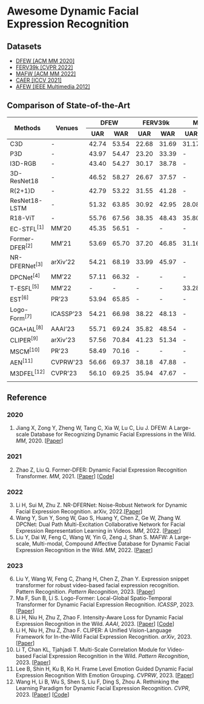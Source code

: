 # Awesome Dynamic Facial Expression Recognition

## Datasets 
  - [DFEW [ACM MM 2020]](https://dfew-dataset.github.io/)
  - [FERV39k [CVPR 2022]](https://wangyanckxx.github.io/Proj_CVPR2022_FERV39k.html)
  - [MAFW [ACM MM 2022]](https://mafw-database.github.io/MAFW/)
  - [CAER [ICCV 2021]](https://caer-dataset.github.io/)
  - [AFEW [IEEE Multimedia 2012]](https://cs.anu.edu.au/few/AFEW.html)

## Comparison of State-of-the-Art
<table>
<thead>
  <tr>
    <th style="text-align: center" rowspan="2">Methods</th>
    <th rowspan="2">Venues</th>
    <th colspan="2">DFEW</th>
    <th colspan="2">FERV39k</th>
    <th colspan="2">MAFW</th>
  </tr>
  <tr>
    <th>UAR</th>
    <th>WAR</th>
    <th>UAR</th>
    <th>WAR</th>
    <th>UAR</th>
    <th>WAR</th>
  </tr>
</thead>
<tbody>
  <tr>
    <td>C3D</td>
    <td>-</td>
    <td>42.74</td>
    <td>53.54</td>
    <td>22.68</td>
    <td>31.69</td>
    <td>31.17 </td>
    <td>42.25 </td>
  </tr>
  <tr>
    <td>P3D</td>
    <td>-</td>
    <td>43.97</td>
    <td>54.47</td>
    <td>23.20</td>
    <td>33.39</td>
    <td>-</td>
    <td>-</td>
  </tr>
  <tr>
    <td>I3D-RGB</td>
    <td>-</td>
    <td>43.40</td>
    <td>54.27</td>
    <td>30.17</td>
    <td>38.78</td>
    <td>-</td>
    <td>-</td>
  </tr>
  <tr>
    <td>3D-ResNet18</td>
    <td>-</td>
    <td>46.52</td>
    <td>58.27</td>
    <td>26.67</td>
    <td>37.57</td>
    <td>-</td>
    <td>-</td>
  </tr>
  <tr>
    <td>R(2+1)D</td>
    <td>-</td>
    <td>42.79</td>
    <td>53.22</td>
    <td>31.55</td>
    <td>41.28</td>
    <td>-</td>
    <td>-</td>
  </tr>
  <tr>
    <td>ResNet18-LSTM</td>
    <td>-</td>
    <td>51.32</td>
    <td>63.85</td>
    <td>30.92</td>
    <td>42.95</td>
    <td>28.08</td>
    <td>39.38</td>
  </tr>
  <tr>
    <td>R18-ViT</td>
    <td>-</td>
    <td>55.76</td>
    <td>67.56</td>
    <td>38.35</td>
    <td>48.43</td>
    <td>35.80</td>
    <td>47.72</td>
  </tr>
  <tr>
    <td>EC-STFL<sup>[1]</sup></td>
    <td>MM’20</td>
    <td>45.35</td>
    <td>56.51</td>
    <td>-</td>
    <td>-</td>
    <td>-</td>
    <td>-</td>
  </tr>
  <tr>
    <td>Former-DFER<sup>[2]</sup></td>
    <td>MM’21</td>
    <td>53.69</td>
    <td>65.70</td>
    <td>37.20</td>
    <td>46.85</td>
    <td>31.16 </td>
    <td>43.27</td>
  </tr>
  <tr>
    <td>NR-DFERNet<sup>[3]</sup></td>
    <td>arXiv’22</td>
    <td>54.21</td>
    <td>68.19</td>
    <td>33.99</td>
    <td>45.97</td>
    <td>-</td>
    <td>-</td>
  </tr>
  <tr>
    <td>DPCNet<sup>[4]</sup></td>
    <td>MM’22</td>
    <td>57.11</td>
    <td>66.32</td>
    <td>-</td>
    <td>-</td>
    <td>-</td>
    <td>-</td>
  </tr>
  <tr>
    <td>T-ESFL<sup>[5]</sup></td>
    <td>MM’22</td>
    <td>-</td>
    <td>-</td>
    <td>-</td>
    <td>-</td>
    <td>33.28 </td>
    <td>48.18</td>
  </tr>
  <tr>
    <td>EST<sup>[6]</sup></td>
    <td>PR’23</td>
    <td>53.94</td>
    <td>65.85</td>
    <td>-</td>
    <td>-</td>
    <td>-</td>
    <td>-</td>
  </tr>
  <tr>
    <td>Logo-Form<sup>[7]</sup></td>
    <td>ICASSP’23</td>
    <td>54.21</td>
    <td>66.98</td>
    <td>38.22</td>
    <td>48.13</td>
    <td>-</td>
    <td>-</td>
  </tr>
  <tr>
    <td>GCA+IAL<sup>[8]</sup></td>
    <td>AAAI’23</td>
    <td>55.71</td>
    <td>69.24</td>
    <td>35.82</td>
    <td>48.54</td>
    <td>-</td>
    <td>-</td>
  </tr>
  <tr>
    <td>CLIPER<sup>[9]</sup></td>
    <td>arXiv'23</td>
    <td>57.56</td>
    <td>70.84</td>
    <td>41.23</td>
    <td>51.34</td>
    <td>-</td>
    <td>-</td>
  </tr>
  <tr>
    <td>MSCM<sup>[10]</sup></td>
    <td>PR'23</td>
    <td>58.49</td>
    <td>70.16</td>
    <td>-</td>
    <td>-</td>
    <td>-</td>
    <td>-</td>
  </tr>
  <tr>
    <td>AEN<sup>[11]</sup></td>
    <td>CVPRW'23</td>
    <td>56.66</td>
    <td>69.37</td>
    <td>38.18</td>
    <td>47.88</td>
    <td>-</td>
    <td>-</td>
  </tr>
  <tr>
    <td>M3DFEL<sup>[12]</sup></td>
    <td>CVPR'23</td>
    <td>56.10</td>
    <td>69.25</td>
    <td>35.94</td>
    <td>47.67</td>
    <td>-</td>
    <td>-</td>
  </tr>
  <tr>
    <td></td>
    <td></td>
    <td></td>
    <td></td>
    <td></td>
    <td></td>
    <td></td>
    <td></td>
  </tr>
</tbody>
</table>

## Reference 
<!-- Using Vancouver Format -->
### 2020
1. Jiang X, Zong Y, Zheng W, Tang C, Xia W, Lu C, Liu J. DFEW: A Large-scale Database for Recognizing Dynamic Facial Expressions in the Wild. *MM*, 2020. [[Paper](https://doi.org/10.1145/3394171.3413620)]
### 2021
2. Zhao Z, Liu Q. Former-DFER: Dynamic Facial Expression Recognition Transformer. *MM*, 2021. [[Paper](https://doi.org/10.1145/3474085.3475292)] [[Code](https://github.com/zengqunzhao/Former-DFER)]
### 2022
3. Li H, Sui M, Zhu Z. NR-DFERNet: Noise-Robust Network for Dynamic Facial Expression Recognition. arXiv, 2022.[[Paper](https://arxiv.org/abs/2206.04975)]
4. Wang Y, Sun Y, Song W, Gao S, Huang Y, Chen Z, Ge W, Zhang W. DPCNet: Dual Path Multi-Excitation Collaborative Network for Facial Expression Representation Learning in Videos. *MM*, 2022. [[Paper](https://doi.org/10.1145/3503161.3547865)]
5. Liu Y, Dai W, Feng C, Wang W, Yin G, Zeng J, Shan S. MAFW: A Large-scale, Multi-modal, Compound Affective Database for Dynamic Facial Expression Recognition in the Wild. *MM*, 2022. [[Paper](https://mafw-database.github.io/MAFW/)]
### 2023
6. Liu Y, Wang W, Feng C, Zhang H, Chen Z, Zhan Y. Expression snippet transformer for robust video-based facial expression recognition. Pattern Recognition. *Pattern Recognition*, 2023. [[Paper](https://doi.org/10.1016/j.patcog.2023.109368)]
7. Ma F, Sun B, Li S. Logo-Former: Local-Global Spatio-Temporal Transformer for Dynamic Facial Expression Recognition. *ICASSP*, 2023. [[Paper](https://ieeexplore.ieee.org/abstract/document/10095448)]
8. Li H, Niu H, Zhu Z, Zhao F. Intensity-Aware Loss for Dynamic Facial Expression Recognition in the Wild. *AAAI*, 2023. [[Paper](https://arxiv.org/abs/2208.10335)] [[Code](https://github.com/muse1998/IAL-for-Facial-Expression-Recognition)] 
9. Li H, Niu H, Zhu Z, Zhao F. CLIPER: A Unified Vision-Language Framework for In-the-Wild Facial Expression Recognition. *arXiv*, 2023. [[Paper](https://arxiv.org/abs/2303.00193)] 
10. Li T, Chan KL, Tjahjadi T. Multi-Scale Correlation Module for Video-based Facial Expression Recognition in the Wild. *Pattern Recognition*, 2023. [[Paper](https://doi.org/10.1016/j.patcog.2023.109691)]
11. Lee B, Shin H, Ku B, Ko H. Frame Level Emotion Guided Dynamic Facial Expression Recognition With Emotion Grouping. *CVPRW*, 2023. [[Paper](https://openaccess.thecvf.com/content/CVPR2023/html/Wang_Rethinking_the_Learning_Paradigm_for_Dynamic_Facial_Expression_Recognition_CVPR_2023_paper.html)] 
12. Wang H, Li B, Wu S, Shen S, Liu F, Ding S, Zhou A. Rethinking the Learning Paradigm for Dynamic Facial Expression Recognition. *CVPR*, 2023. [[Paper](https://openaccess.thecvf.com/content/CVPR2023/html/Wang_Rethinking_the_Learning_Paradigm_for_Dynamic_Facial_Expression_Recognition_CVPR_2023_paper.html)] [[Code](https://github.com/faceeyes/M3DFEL)] 
